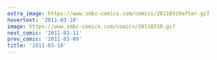 ```yaml
---
extra_image: https://www.smbc-comics.com/comics/20110310after.gif
hovertext: '2011-03-10'
image: https://www.smbc-comics.com/comics/20110310.gif
next_comic: '2011-03-11'
prev_comic: '2011-03-09'
title: '2011-03-10'
---
```


